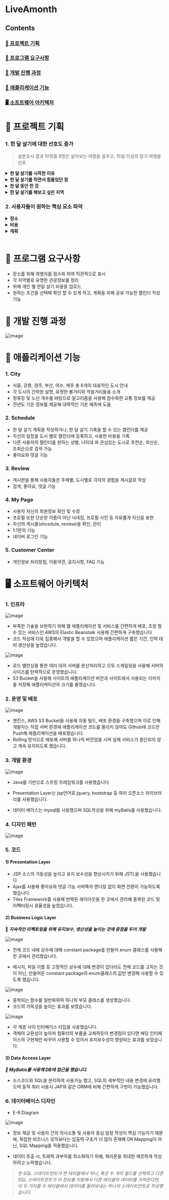 # LiveAmonth
## Contents
### [📢 프로젝트 기획](#-프로젝트-기획)   
### [📃 프로그램 요구사항](#-프로그램-요구사항)   
### [📂 개발 진행 과정](#-개발-진행-과정)   
### [🔎 애플리케이션 기능](#-애플리케이션-기능)
### [🖥 소프트웨어 아키텍처](#-소프트웨어-아키텍처)


   
# 📢 프로젝트 기획
### 1. 한 달 살기에 대한 선호도 증가
>설문조사 결과 10명중 8명은 살아보는 여행을 꿈꾸고, 15일 이상의 장기 여행을 선호

<details><summary> <strong> 한 달 살기를 시작한 이유</strong>
</summary>

*자연경관이 좋은 곳에서 휴식하고 싶다. (24.8%)<br>나를 돌아보는 시간을 갖기 위해서 (22.3%)
<br>현지인처럼 살아보고 싶어서 (17.4%)
<br>짧은 여행으로는 여행지를 제대로 보기 힘들어서 (14.0%)
<br> 새로운 곳에서 새로운 것들을 배우고 싶어서 (14.0%)*
</details>

<details><summary> <strong>  한 달 살기를 하면서 힘들었던 점</strong>
</summary>

*한 달 동안  생활을 하는 비용이 많이들고 관리가 힘듦* 
</details>

<details><summary> <strong>  한 달 동안 한 것</strong>
</summary>

*주로 주변 여행지를 다니거나, 자연속에서 휴식을 즐기며, 지역의 특색에 관련된 활동*
</details>

<details><summary> <strong>  한 달 살기를 해보고 싶은 지역</strong>
</summary>

*제주가 앞도적으로 높은 응답을 보였지만, 전국 곳곳의 여행지도 선호*
</details>

### 2. 사용자들이 원하는 핵심 요소 파악
<details><summary> <strong>장소</strong>
</summary><br>

*스스로 의미있는 시간을 보내고, 충분히 휴식을 하기 위한 장소*
</details>

<details><summary><strong>비용</strong>
</summary><br>

*한 달 동안 생활하기 위한 비용*
</details>

<details><summary><strong>계획</strong>
</summary><br>

*한 달 살기 기간 동안의 생활을 계획*
</details><br>

# 📃 프로그램 요구사항
- 장소를 위해 여행지를 점수화 하여 직관적으로 표시
- 각 지역별로 유명한 관광정보를 정리
- 위해 개인 별 한달 살기 비용을 업로드
- 원하는 조건을 선택해 확인 할 수 있게 하고, 계획을 위해 공유 가능한 캘린더 작성 기능


 # 📂 개발 진행 과정
![image](https://user-images.githubusercontent.com/48740872/170971681-924d736e-e91f-4651-a971-fdb2d46cc205.png)

 # 🔎 애플리케이션 기능
### 1. City 
- 서울, 강릉, 경주, 부산, 여수, 제주 총 6개의 대표적인 도시 안내
- 각 도시의 간략한 설명, 유명한 볼거리와 먹을거리들을 소개
- 정류장 및 노선 개수를 바탕으로 알고리즘을 사용해 점수화한 교통 정보를 제공
- 전년도 기온 정보를 제공해 대략적인 기온 예측에 도움
  
### 2. Schedule
- 한 달 살기 계획을 작성하거나, 한 달 살기 기록을 할 수 있는 캘린더를 제공
- 자신의 일정을 도시 별로 캘린더에 등록하고, 사용한 비용을 기록
- 다른 사용자의 캘린더를 원하는 성별, 나이대 와 관심있는 도시로 추천순, 최신순, 조회순으로 검색 가능
- 좋아요와 댓글 기능
  
### 3. Review
- 게시판을 통해 사용자들은 주제별, 도시별로 각자의 경험을 게시글로 작성
- 검색, 좋아요, 댓글 기능
    
### 4. My Page
- 사용자 자신의 회원정보 확인 및 수정
- 프로필 또한 단순한 이름이 아닌 닉네임, 프로필 사진 등 자유롭게 자신을 표현
- 자신의 게시물(shcedule, review)을 확인, 관리
- 1:1문의 기능
- 네이버 로그인 기능

### 5. Customer Center
- 개인정보 처리방침, 이용약관, 공지사항, FAQ 기능


 # 🖥 소프트웨어 아키텍처
 ### 1. 인프라
![image](https://user-images.githubusercontent.com/48740872/170974926-3d7fd3bb-f6de-4ee0-ab26-50cad63b79b1.png)

- 부족한 기술을 보완하기 위해 웹 애플리케이션 및 서비스를 간편하게 배포, 조정 할 수 있는 서비스인 AWS의 Elastic Beanstalk 사용해 간편하게 구축했습니다
- 코드 작성에 더욱 집중해서 개발을 할 수 있었으며 애플리케이션 짧은 기간, 인력 대비 생산성을 높였습니다.

![image](https://user-images.githubusercontent.com/48740872/170976542-f01c8576-a1cd-48b6-817d-abde64248467.png)
- 로드 밸런싱을 통한 여러 대의 서버를 분산처리하고 오토 스케일링을 사용해 서버의 사이즈를 탄력적으로 운영했습니다.
- S3 Bucket을 사용해 사이트의 애플리케이션 버전과 사이트에서 사용되는 이미지를 저장해 애플리케이션의 크기를 줄였습니다. 

### 2. 운영 및 배포
![image](https://user-images.githubusercontent.com/48740872/170976843-13c87393-0d06-4d47-8a0d-a976b07bd57c.png)
- 젠킨스, AWS S3 Bucket을 사용해 자동 빌드, 배포 환경을 구축했으며 이로 인해 개발자는 직접 서버 환경에 애플리케이션 코드를 올리지 않아도 Github에 코드만 Push해 애플리케이션을 배포했습니다.
- Rolling 방식으로 배포해 서버를 하나씩 버전업을 시켜 실제 서비스가 중단되지 않고 계속 유지되도록 했습니다.
 
### 3. 개발 환경
![image](https://user-images.githubusercontent.com/48740872/170979903-544c62f9-2a65-43ef-8c6e-e2f4e2c94f9d.png)

- Java를 기반으로 스프링 프레임워크를 사용했습니다 

- Presentation Layer는 jsp언어로 jquery, bootstrap 등 여러 오픈소스 라이브러리를 사용했습니다.

- 데이터 베이스는 mysql를 사용했으며 SQL작성을 위해 myBatis를 사용했습니다.

### 4. 디자인 패턴
![image](https://user-images.githubusercontent.com/48740872/170980509-c76dce30-dd0b-4ab7-9cfe-6c485f2b023b.png)

### 5. 코드
#### 1) Presentation Layer
- JSP 소스의 가동성을 높이고 유지 보수성을 향상시키기 위해 JSTL을 사용했습니다.
 - Ajax를 사용해 좋아요와 댓글 기능 서버쪽의 랜더링 없이 화면 전환이 가능하도록 했습니다.
- Tiles Framework를 사용해 반복된 레이아웃을 한 곳에서 관리해 중복된 코드 및 리펙터링시 효율성을 높였습니다. 
#### 2) Business Logic Layer
**🔑 *지속적인 리펙토링을 위해 유지보수, 생산성을 높이는 것에 중점을 두어 개발***

![image](https://user-images.githubusercontent.com/48740872/171129010-15aa5838-4e7e-48fa-a2be-812807d4643e.png)

- 전체 코드 내에 상수에 대해 constant package를 만들어 enum 클래스를 사용해 한 곳에서 관리했습니다.

- 메시지, 파일 이름 등 고정적인 상수에 대해 변경이 있더라도 전체 코드를 고치는 것이 아닌, 만들어둔 constant package의 enum클래스의 값만 변경해 사용할 수 있도록 했습니다.

![image](https://user-images.githubusercontent.com/48740872/171129035-597a5c13-17aa-4d5c-a440-eb7eea203673.png)
- 중복되는 함수를 일반화하여 하나의 부모 클래스를 생성했습니다. <br>
- 코드의 가독성을 높이는 효과를 보였습니다.

![image](https://user-images.githubusercontent.com/48740872/171129076-3af03f20-bfd1-432c-b5ed-79f1d574ee74.png)
- 각 계층 사이 인터페이스 타입을 사용했습니다.
- 객체의 교환성이 높아져 컴퓨터의 부품을 교체하듯이 변경점이 있다면 해당 인터페이스의 구현체만 바꾸어 사용할 수 있어서 유지보수성이 향상되는 효과를 보았습니다.

#### 3) Data Access Layer
***🔑 MyBatis를 사용해 DB에 접근을 했습니다.***
- 소스코드와 SQL을 분리하여 사용가능 했고, SQL의 세부적인 내용 변경에 유리했으며 동적 쿼리 사용시 JAP와 같은 ORM에 비해 간편하게 구현이 가능했습니다.

 
### 6. 데이터베이스 디자인
- E-R Diagram

![image](https://user-images.githubusercontent.com/48740872/171134276-d5bc6ea8-0179-401b-a469-f74ccd033885.png)

- 정보 제공 및 사용자 간의 의사소통 및 사용자 중심 일정 작성이 핵심 기능이기 때문에, 복잡한 비즈니스 로직보다는 입출력 구조가 더 많이 존재해 OR Mapping이 아닌, SQL Mapping을 적용했습니다.

- 데이터 추출 시, 트레픽 과부하를 최소화하기 위해, 쿼리문을 최대한 깨끗하게 작성하려고 노력했습니다.
> *한 SQL 스테이트먼트가 한 테이블에서 하나, 혹은 두 개의 필드를 선택하고 다른 SQL 스테이트먼트가 이 정보를 이용해서 다른 테이블의 데이터를 가져온다면, 이 두 가지를 두 테이블에서 데이터를 돌려보내는 하나의 스테이트먼트로 작성했습니다.*
